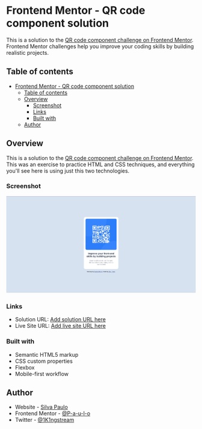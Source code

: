 # Frontend Mentor - QR code component solution

This is a solution to the [QR code component challenge on Frontend Mentor](https://www.frontendmentor.io/challenges/qr-code-component-iux_sIO_H). Frontend Mentor challenges help you improve your coding skills by building realistic projects.

## Table of contents

- [Frontend Mentor - QR code component solution](#frontend-mentor---qr-code-component-solution)
	- [Table of contents](#table-of-contents)
	- [Overview](#overview)
		- [Screenshot](#screenshot)
		- [Links](#links)
		- [Built with](#built-with)
	- [Author](#author)


## Overview
This is a solution to the [QR code component challenge on Frontend Mentor](https://www.frontendmentor.io/challenges/qr-code-component-iux_sIO_H).
This was an exercise to practice HTML and CSS techniques, and everything you'll see here is using just this two technologies.
### Screenshot

![](./src/images/screenshot.jpg)

### Links

- Solution URL: [Add solution URL here](https://github.com/P-a-u-l-o/qr-code-component)
- Live Site URL: [Add live site URL here](https://p-a-u-l-o.github.io/qr-code-component/)


### Built with

- Semantic HTML5 markup
- CSS custom properties
- Flexbox
- Mobile-first workflow

## Author

- Website - [Silva Paulo](https://github.com/P-a-u-l-o)
- Frontend Mentor - [@P-a-u-l-o](https://www.frontendmentor.io/profile/P-a-u-l-o)
- Twitter - [@1K1ngstream](https://twitter.com/1K1ngstream)
